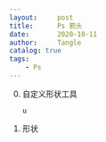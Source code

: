 ```yaml
---
layout:     post
title:      Ps 箭头
date:       2020-10-11
author:     Tangle
catalog: true
tags:
    - Ps
---
```


0. 自定义形状工具
    ```
    u
    ```
0. 形状

